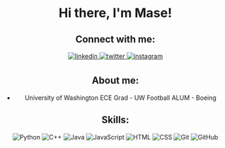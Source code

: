 <div align="center">

# Hi there, I'm Mase!

## Connect with me:

<a href="https://www.linkedin.com/in/mason-wheeler-438372198/" target="_blank">
<img src=https://img.shields.io/badge/linkedin-%23000.svg?style=for-the-badge&logo=linkedin&logoColor=white alt=linkedin style="margin-bottom: 5px;" />
</a>
<a href="https://twitter.com/mason_1225" target="_blank">
<img src=https://img.shields.io/badge/twitter-%23000.svg?style=for-the-badge&logo=twitter&logoColor=white alt=twitter style="margin-bottom: 5px;" />
</a>
<a href="https://instagram.com/masewheeler" target="_blank">
<img src=https://img.shields.io/badge/instagram-%23000.svg?style=for-the-badge&logo=instagram&logoColor=white alt=instagram style="margin-bottom: 5px;" />
</a>

## About me:

-  University of Washington ECE Grad - UW Football ALUM - Boeing

## Skills:

![Python](https://img.shields.io/badge/-Python-3776AB?style=flat-square&logo=Python&logoColor=white)
![C++](https://img.shields.io/badge/-C++-00599C?style=flat-square&logo=C%2B%2B&logoColor=white)
![Java](https://img.shields.io/badge/-Java-ED8B00?style=flat-square&logo=Java&logoColor=white)
![JavaScript](https://img.shields.io/badge/-JavaScript-F7DF1E?style=flat-square&logo=JavaScript&logoColor=black)
![HTML](https://img.shields.io/badge/-HTML-E34F26?style=flat-square&logo=HTML5&logoColor=white)
![CSS](https://img.shields.io/badge/-CSS-1572B6?style=flat-square&logo=CSS3&logoColor=white)
![Git](https://img.shields.io/badge/-Git-F05032?style=flat-square&logo=Git&logoColor=white)
![GitHub](https://img.shields.io/badge/-GitHub-181717?style=flat-square&logo=GitHub&logoColor=white)
</div>
